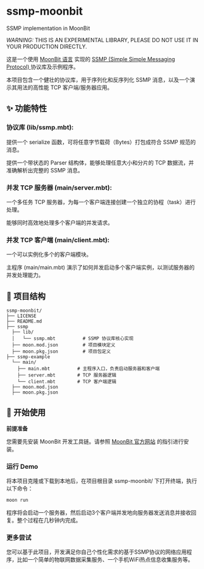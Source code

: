 # ssmp-moonbit
SSMP implementation in MoonBit

*WARNING:* THIS IS AN EXPERIMENTAL LIBRARY, PLEASE DO NOT USE IT IN YOUR PRODUCTION DIRECTLY. 

这是一个使用 [MoonBit 语言](https://www.moonbitlang.com/) 实现的 [SSMP (Simple Simple Messaging Protocol) ](https://github.com/node/ssmp) 协议库及示例程序。

本项目包含一个健壮的协议库，用于序列化和反序列化 SSMP 消息，以及一个演示其用法的高性能 TCP 客户端/服务器应用。

## ✨ 功能特性
### 协议库 (lib/ssmp.mbt):

提供一个 serialize 函数，可将任意字节载荷（Bytes）打包成符合 SSMP 规范的消息。

提供一个带状态的 Parser 结构体，能够处理任意大小和分片的 TCP 数据流，并准确解析出完整的 SSMP 消息。

### 并发 TCP 服务器 (main/server.mbt):

一个多任务 TCP 服务器，为每一个客户端连接创建一个独立的协程（task）进行处理。

能够同时高效地处理多个客户端的并发请求。

### 并发 TCP 客户端 (main/client.mbt):

一个可以实例化多个的客户端模块。

主程序 (main/main.mbt) 演示了如何并发启动多个客户端实例，以测试服务器的并发处理能力。


## 📁 项目结构
```
ssmp-moonbit/
├── LICENSE             
├── README.md             
├── ssmp
  ├── lib/
  │   └── ssmp.mbt          # SSMP 协议库核心实现
  ├── moon.mod.json         # 项目模块定义
  ├── moon.pkg.json         # 项目包定义
├── ssmp-example
  └── main/
    ├── main.mbt          # 主程序入口，负责启动服务器和客户端
    ├── server.mbt        # TCP 服务器逻辑
    └── client.mbt        # TCP 客户端逻辑
  ├── moon.mod.json  
  ├── moon.pkg.json
```

## 🚀 开始使用

**前提准备**

您需要先安装 MoonBit 开发工具链。请参照 [MoonBit 官方网站](https://www.moonbitlang.com/) 的指引进行安装。

### 运行 Demo

将本项目克隆或下载到本地后，在项目根目录 ssmp-moonbit/ 下打开终端，执行以下命令：

``` Bash
moon run
```

程序将会启动一个服务器，然后启动3个客户端并发地向服务器发送消息并接收回复。整个过程在几秒钟内完成。

### 更多尝试

您可以基于此项目，开发满足你自己个性化需求的基于SSMP协议的网络应用程序，比如一个简单的物联网数据采集服务、一个手机WiFi热点信息收集服务等。

